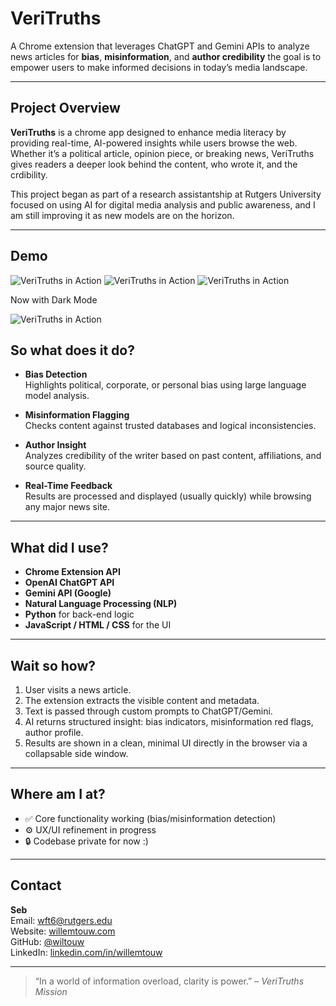 # VeriTruths

A Chrome extension that leverages ChatGPT and Gemini APIs to analyze news articles for **bias**, **misinformation**, and **author credibility** the goal is to empower users to make informed decisions in today’s media landscape.

---

## Project Overview

**VeriTruths** is a chrome app designed to enhance media literacy by providing real-time, AI-powered insights while users browse the web. Whether it’s a political article, opinion piece, or breaking news, VeriTruths gives readers a deeper look behind the content, who wrote it, and the crdibility.

This project began as part of a research assistantship at Rutgers University focused on using AI for digital media analysis and public awareness, and I am still improving it as new models are on the horizon.

---
## Demo

![VeriTruths in Action](VeriUI.gif)
![VeriTruths in Action](VeriUI2.gif)
![VeriTruths in Action](VeriUI3.gif)

Now with Dark Mode 

![VeriTruths in Action](VeriUI-DarkMode.gif)

## So what does it do?

- **Bias Detection**  
  Highlights political, corporate, or personal bias using large language model analysis.

- **Misinformation Flagging**  
  Checks content against trusted databases and logical inconsistencies.

- **Author Insight**  
  Analyzes credibility of the writer based on past content, affiliations, and source quality.

- **Real-Time Feedback**  
  Results are processed and displayed (usually quickly) while browsing any major news site.

---

## What did I use?

- **Chrome Extension API**
- **OpenAI ChatGPT API**
- **Gemini API (Google)**
- **Natural Language Processing (NLP)**
- **Python** for back-end logic
- **JavaScript / HTML / CSS** for the UI

---

## Wait so how?

1. User visits a news article.
2. The extension extracts the visible content and metadata.
3. Text is passed through custom prompts to ChatGPT/Gemini.
4. AI returns structured insight: bias indicators, misinformation red flags, author profile.
5. Results are shown in a clean, minimal UI directly in the browser via a collapsable side window.

---

## Where am I at?
- ✅ Core functionality working (bias/misinformation detection)
- ⚙️ UX/UI refinement in progress
- 🔒 Codebase private for now :)


---

## Contact

**Seb**  
Email: [wft6@rutgers.edu](mailto:wft6@rutgers.edu)  
Website: [willemtouw.com](https://willemtouw.com)  
GitHub: [@wiltouw](https://github.com/wiltouw)  
LinkedIn: [linkedin.com/in/willemtouw](https://linkedin.com/in/willemtouw)

---

> “In a world of information overload, clarity is power.” – *VeriTruths Mission*
